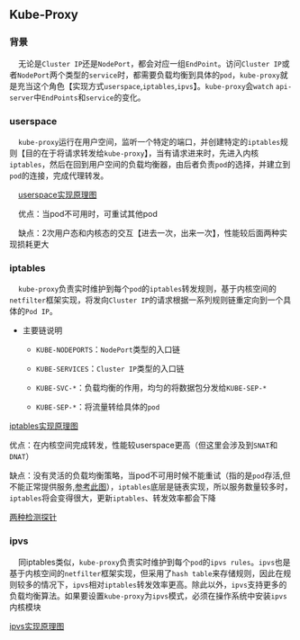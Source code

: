 ## Kube-Proxy

### 背景

    无论是`Cluster IP`还是`NodePort`，都会对应一组`EndPoint`。访问`Cluster IP`或者`NodePort`两个类型的`service`时，都需要负载均衡到具体的`pod`，`kube-proxy`就是充当这个角色【实现方式`userspace`,`iptables`,`ipvs`】。`kube-proxy`会`watch` `api-server`中`EndPoints`和`service`的变化。

### userspace

    `kube-proxy`运行在用户空间，监听一个特定的端口，并创建特定的`iptables`规则【目的在于将请求转发给`kube-proxy`】，当有请求进来时，先进入内核`iptables`，然后在回到用户空间的负载均衡器，由后者负责`pod`的选择，并建立到`pod`的连接，完成代理转发。

    [userspace实现原理图](./userspace.jpeg)

    优点：当pod不可用时，可重试其他pod

    缺点：2次用户态和内核态的交互【进去一次，出来一次】，性能较后面两种实现损耗更大

### iptables

    `kube-proxy`负责实时维护到每个`pod`的`iptables`转发规则，基于内核空间的`netfilter`框架实现，将发向`Cluster IP`的请求根据一系列规则链重定向到一个具体的`Pod IP`。

- 主要链说明
  
  - `KUBE-NODEPORTS`：`NodePort`类型的入口链
  
  - `KUBE-SERVICES`：`Cluster IP`类型的入口链
  
  - `KUBE-SVC-*`：负载均衡的作用，均匀的将数据包分发给`KUBE-SEP-*`
  
  - `KUBE-SEP-*`：将流量转给具体的`pod`

[iptables实现原理图](./iptables.jpeg)

优点：在内核空间完成转发，性能较userspace更高（但这里会涉及到`SNAT`和`DNAT`）

缺点：没有灵活的负载均衡策略，当pod不可用时候不能重试（指的是`pod`存活,但不能正常提供服务,[参考此图](#live_readness)），`iptables`底层是链表实现，所以服务数量较多时，`iptables`将会变得很大，更新`iptables`、转发效率都会下降

[两种检测探针](./live_readness.png)

### ipvs

    同iptables类似，`kube-proxy`负责实时维护到每个`pod`的`ipvs rules`。`ipvs`也是基于内核空间的`netfilter`框架实现，但采用了`hash table`来存储规则，因此在规则较多的情况下，`ipvs`相对`iptables`转发效率更高。除此以外，`ipvs`支持更多的负载均衡算法。如果要设置`kube-proxy`为`ipvs`模式，必须在操作系统中安装`ipvs`内核模块

[ipvs实现原理图](./ipvs.jpeg)
